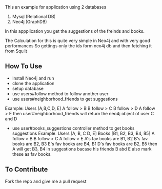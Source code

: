 This an example for application using 2 databases
 1. Mysql (Relational DB)
 2. Neo4j (GraphDB)

In this appplication you get the suggestions of the freinds and books.

The Calculation for this is quite very simple in Neo4j and with very good performances
So gettings only the ids form neo4j db and then fetching it from Squlit

## How To Use

* Install Neo4j and run
* clone the application
* setup database
* use users#follow method to follow another user
* use users#neighborhood_friends to get suggestions

Example:
  Users [A,B,C,D, E]
  A  follow > B
  B  follow > C
  B  follow > D
  A  follow > E
then user#neighborhood_friends will return the neo4j object of user C and D

* use user#books_suggestions controller method to get books suggestions
Example:
  Users [A, B, C D, E]
  Books [B1, B2, B3, B4, B5]
  A  follow > B
  B  follow > C
  A  follow > E
  A's fav books are B1, B2
  B's fav books are B2, B3
  E's fav books are B4, B1
  D's fav books are B2, B5
then A will get B3, B4 in suggestions bacase his friends B abd E also mark these as fav books.

## To Contribute
 Fork the repo and give me a pull request

